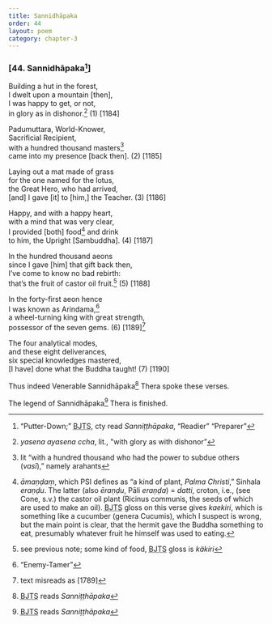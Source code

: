 ```yaml
---
title: Sannidhāpaka
order: 44
layout: poem
category: chapter-3
---
```


### \[44. Sannidhāpaka[^1]\]

Building a hut in the forest,  
I dwelt upon a mountain \[then\],  
I was happy to get, or not,  
in glory as in dishonor.[^2] (1) \[1184\]

Padumuttara, World-Knower,  
Sacrificial Recipient,  
with a hundred thousand masters[^3]  
came into my presence \[back then\]. (2) \[1185\]

Laying out a mat made of grass  
for the one named for the lotus,  
the Great Hero, who had arrived,  
\[and\] I gave \[it\] to \[him,\] the Teacher. (3) \[1186\]

Happy, and with a happy heart,  
with a mind that was very clear,  
I provided \[both\] food[^4] and drink  
to him, the Upright \[Sambuddha\]. (4) \[1187\]

In the hundred thousand aeons  
since I gave \[him\] that gift back then,  
I’ve come to know no bad rebirth:  
that’s the fruit of castor oil fruit.[^5] (5) \[1188\]

In the forty-first aeon hence  
I was known as Arindama,[^6]  
a wheel-turning king with great strength,  
possessor of the seven gems. (6) \[1189\][^7]

The four analytical modes,  
and these eight deliverances,  
six special knowledges mastered,  
\[I have\] done what the Buddha taught! (7) \[1190\]

Thus indeed Venerable Sannidhāpaka[^8] Thera spoke these verses.

The legend of Sannidhāpaka[^9] Thera is finished.

[^1]: “Putter-Down;” <abbr title="Buddha Jayanthi Tripitaka Series">BJTS</abbr>, cty read *Sanniṭṭhāpaka*, “Readier” “Preparer”

[^2]: *yasena ayasena <span class="diacritics" data-state="on">c</span><span class="no-diacritics" data-state="off">ch</span>a*, lit., "with glory as with dishonor”

[^3]: lit “with a hundred thousand who had the power to subdue others (*vasī*),” namely arahants

[^4]: *āmaṇḍaṃ*, which PSI defines as “a kind of plant, *Palma Christi*,” Sinhala *eraṇḍu*. The latter (also *ēraṇḍu*, Pāli *eraṇḍa*) = *datti*, croton, i.e., (see Cone, s.v.) the castor oil plant (Ricinus communis, the seeds of which are used to make an oil). <abbr title="Buddha Jayanthi Tripitaka Series">BJTS</abbr> gloss on this verse gives *kaekiri*, which is something like a cucumber (genera Cucumis), which I suspect is wrong, but the main point is clear, that the hermit gave the Buddha something to eat, presumably whatever fruit he himself was used to eating.

[^5]: see previous note; some kind of food, <abbr title="Buddha Jayanthi Tripitaka Series">BJTS</abbr> gloss is *käkiri*

[^6]: “Enemy-Tamer”

[^7]: text misreads as \[1789\]

[^8]: <abbr title="Buddha Jayanthi Tripitaka Series">BJTS</abbr> reads *Sanniṭṭhāpaka*

[^9]: <abbr title="Buddha Jayanthi Tripitaka Series">BJTS</abbr> reads *Sanniṭṭhāpaka*
